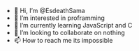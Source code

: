- 👋 Hi, I’m @EsdeathSama
- 👀 I’m interested in proframming
- 🌱 I’m currently learning JavaScript and C
- 💞️ I’m looking to collaborate on nothing
- 📫 How to reach me its impossible 

<!---
EsdeathSama/EsdeathSama is a ✨ special ✨ repository because its `README.md` (this file) appears on your GitHub profile.
You can click the Preview link to take a look at your changes.
--->
